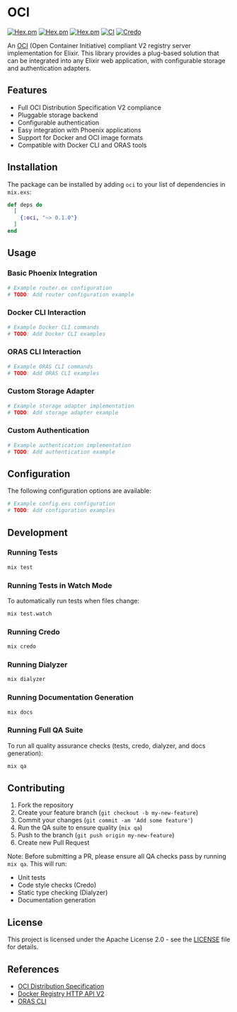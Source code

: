 # OCI

[![Hex.pm](https://img.shields.io/hexpm/v/oci.svg)](https://hex.pm/packages/oci)
[![Hex.pm](https://img.shields.io/hexpm/dt/oci.svg)](https://hex.pm/packages/oci)
[![Hex.pm](https://img.shields.io/hexpm/l/oci.svg)](https://hex.pm/packages/oci)
[![CI](https://github.com/massdriver/oci/actions/workflows/ci.yml/badge.svg)](https://github.com/massdriver/oci/actions/workflows/ci.yml)
[![Credo](https://img.shields.io/badge/Credo-Enabled-brightgreen)](https://github.com/rrrene/credo)

An [OCI](https://opencontainers.org/) (Open Container Initiative) compliant V2 registry server implementation for Elixir. This library provides a plug-based solution that can be integrated into any Elixir web application, with configurable storage and authentication adapters.

## Features

- Full OCI Distribution Specification V2 compliance
- Pluggable storage backend
- Configurable authentication
- Easy integration with Phoenix applications
- Support for Docker and OCI image formats
- Compatible with Docker CLI and ORAS tools

## Installation

The package can be installed by adding `oci` to your list of dependencies in `mix.exs`:

```elixir
def deps do
  [
    {:oci, "~> 0.1.0"}
  ]
end
```

## Usage

### Basic Phoenix Integration

```elixir
# Example router.ex configuration
# TODO: Add router configuration example
```

### Docker CLI Interaction

```bash
# Example Docker CLI commands
# TODO: Add Docker CLI examples
```

### ORAS CLI Interaction

```bash
# Example ORAS CLI commands
# TODO: Add ORAS CLI examples
```

### Custom Storage Adapter

```elixir
# Example storage adapter implementation
# TODO: Add storage adapter example
```

### Custom Authentication

```elixir
# Example authentication implementation
# TODO: Add authentication example
```

## Configuration

The following configuration options are available:

```elixir
# Example config.exs configuration
# TODO: Add configuration examples
```

## Development

### Running Tests

```bash
mix test
```

### Running Tests in Watch Mode

To automatically run tests when files change:

```bash
mix test.watch
```

### Running Credo

```bash
mix credo
```

### Running Dialyzer

```bash
mix dialyzer
```

### Running Documentation Generation

```bash
mix docs
```

### Running Full QA Suite

To run all quality assurance checks (tests, credo, dialyzer, and docs generation):

```bash
mix qa
```

## Contributing

1. Fork the repository
2. Create your feature branch (`git checkout -b my-new-feature`)
3. Commit your changes (`git commit -am 'Add some feature'`)
4. Run the QA suite to ensure quality (`mix qa`)
5. Push to the branch (`git push origin my-new-feature`)
6. Create new Pull Request

Note: Before submitting a PR, please ensure all QA checks pass by running `mix qa`. This will run:
- Unit tests
- Code style checks (Credo)
- Static type checking (Dialyzer)
- Documentation generation

## License

This project is licensed under the Apache License 2.0 - see the [LICENSE](LICENSE) file for details.

## References

- [OCI Distribution Specification](https://github.com/opencontainers/distribution-spec)
- [Docker Registry HTTP API V2](https://docs.docker.com/registry/spec/api/)
- [ORAS CLI](https://oras.land/cli/)

